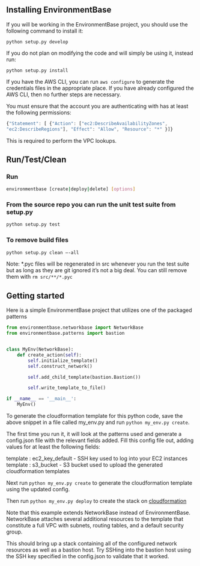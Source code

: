 Installing EnvironmentBase
-----------------

If you will be working in the EnvironmentBase project, you should use the following command to install it:
```
python setup.py develop
```

If you do not plan on modifying the code and will simply be using it, instead run:
```
python setup.py install
```  

If you have the AWS CLI, you can run `aws configure` to generate the credentials files in the appropriate place. If you have already configured the AWS CLI, then no further steps are necessary. 

You must ensure that the account you are authenticating with has at least the following permissions:

```javascript
{"Statement": [ {"Action": ["ec2:DescribeAvailabilityZones",
"ec2:DescribeRegions"], "Effect": "Allow", "Resource": "*" }]}
```

This is required to perform the VPC lookups. 


Run/Test/Clean
--------------
### Run
```bash
environmentbase [create|deploy|delete] [options]
```

### From the source repo you can run the unit test suite from setup.py
```bash
python setup.py test
```

### To remove build files
```bash
python setup.py clean —-all
```

Note: *.pyc files will be regenerated in src whenever you run the test suite but as long as they are git ignored it’s not a big deal. You can still remove them with `rm src/**/*.pyc` 


Getting started
------------------

Here is a simple EnvironmentBase project that utilizes one of the packaged patterns

```python
from environmentbase.networkbase import NetworkBase
from environmentbase.patterns import bastion


class MyEnv(NetworkBase):
    def create_action(self):
        self.initialize_template()
        self.construct_network()

        self.add_child_template(bastion.Bastion())

        self.write_template_to_file()

if __name__ == '__main__':
    MyEnv()

```

To generate the cloudformation template for this python code, save the above snippet in a file called my_env.py and run `python my_env.py create`.

The first time you run it, it will look at the patterns used and generate a config.json file with the relevant fields added. Fill this config file out, adding values for at least the following fields:  

template : ec2_key_default - SSH key used to log into your EC2 instances  
template : s3_bucket - S3 bucket used to upload the generated cloudformation templates  

Next run `python my_env.py create` to generate the cloudformation template using the updated config. 

Then run `python my_env.py deploy` to create the stack on [cloudformation](https://console.aws.amazon.com/cloudformation/)

Note that this example extends NetworkBase instead of EnvironmentBase. NetworkBase attaches several additional resources to the template that constitute a full VPC with subnets, routing tables, and a default security group.

This should bring up a stack containing all of the configured network resources as well as a bastion host. Try SSHing into the bastion host using the SSH key specified in the config.json to validate that it worked.

